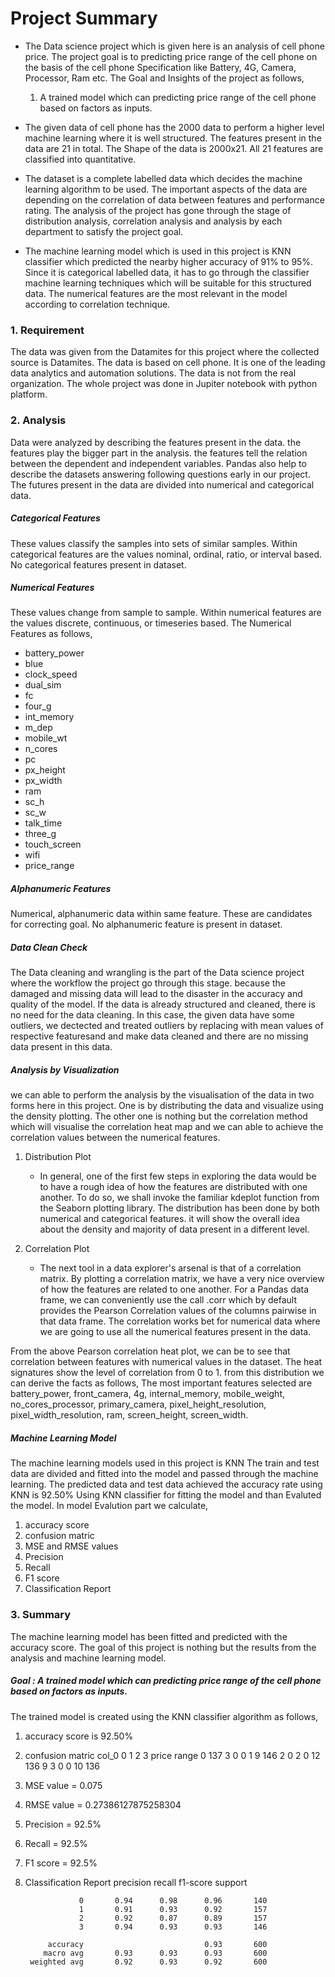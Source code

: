 # Project Summary

- The Data science project which is given here is an analysis of cell phone price. The project goal is to predicting price range of the cell phone on the basis of the cell phone Specification like Battery, 4G, Camera, Processor, Ram etc. The Goal and Insights of the project as follows,

  1. A trained model which can predicting price range of the cell phone based on factors as inputs.


- The given data of cell phone has the 2000 data to perform a higher level machine learning where it is well structured. The features present in the data are 21 in total. The Shape of the data is 2000x21. All 21 features are classified into quantitative.

- The dataset is a complete labelled data which decides the machine learning algorithm to be used. The important aspects of the data are depending on the correlation of data between features and performance rating. The analysis of the project has gone through the stage of distribution analysis, correlation analysis and analysis by each department to satisfy the project goal.

- The machine learning model which is used in this project is KNN classifier which predicted the nearby higher accuracy of 91% to 95%. Since it is categorical labelled data, it has to go through the classifier machine learning techniques which will be suitable for this structured data. The numerical features are the most relevant in the model according to correlation technique.

### 1. Requirement
The data was given from the Datamites for this project where the collected source is Datamites. The data is based on cell phone. It is one of the leading data analytics and automation solutions. The data is not from the real organization. The whole project was done in Jupiter notebook with python platform.

### 2. Analysis
Data were analyzed by describing the features present in the data. the features play the bigger part in the analysis. the features tell the relation between the dependent and independent variables. Pandas also help to describe the datasets answering following questions early in our project. The futures present in the data are divided into numerical and categorical data.

##### Categorical Features
These values classify the samples into sets of similar samples. Within categorical features are the values nominal, ordinal, ratio, or interval based. No categorical features present in dataset.


##### Numerical Features
These values change from sample to sample. Within numerical features are the values discrete, continuous, or timeseries based. The Numerical Features as follows,
- battery_power   
- blue
- clock_speed
- dual_sim
- fc  
- four_g 
- int_memory
- m_dep
- mobile_wt
- n_cores
- pc
- px_height
- px_width
- ram
- sc_h
- sc_w             
- talk_time        
- three_g          
- touch_screen     
- wifi             
- price_range

##### Alphanumeric Features
Numerical, alphanumeric data within same feature. These are candidates for correcting goal. No alphanumeric feature is present in dataset.

##### Data Clean Check
The Data cleaning and wrangling is the part of the Data science project where the workflow the project go through this stage. because the damaged and missing data will lead to the disaster in the accuracy and quality of the model. If the data is already structured and cleaned, there is no need for the data cleaning. In this case, the given data have some outliers, we dectected and treated outliers by replacing with mean values of respective featuresand and make data cleaned and there are no missing data present in this data.

##### Analysis by Visualization
we can able to perform the analysis by the visualisation of the data in two forms here in this project. One is by distributing the data and visualize using the density plotting. The other one is nothing but the correlation method which will visualise the correlation heat map and we can able to achieve the correlation values between the numerical features.
1. Distribution Plot
   - In general, one of the first few steps in exploring the data would be to have a rough idea of how the features are distributed with one another. To do so, we shall invoke the familiar kdeplot function from the Seaborn plotting library. The distribution has been done by both numerical and categorical features. it will show the overall idea about the density and majority of data present in a different level.

2. Correlation Plot
   - The next tool in a data explorer's arsenal is that of a correlation matrix. By plotting a correlation matrix, we have a very nice overview of how the features are related to one another. For a Pandas data frame, we can conveniently use the call .corr which by default provides the Pearson Correlation values of the columns pairwise in that data frame. The correlation works bet for numerical data where we are going to use all the numerical features present in the data.

From the above Pearson correlation heat plot, we can be to see that correlation between features with numerical values in the dataset. The heat signatures show the level of correlation from 0 to 1. from this distribution we can derive the facts as follows,
The most important features selected are battery_power, front_camera, 4g, internal_memory, mobile_weight, no_cores_processor, primary_camera, pixel_height_resolution, pixel_width_resolution, ram, screen_height, screen_width.

##### Machine Learning Model
The machine learning models used in this project is KNN
The train and test data are divided and fitted into the model and passed through the machine learning.
The predicted data and test data achieved the accuracy rate using KNN is 92.50% 
Using KNN classifier for fitting the model and than Evaluted the model.
In model Evalution part we calculate,
1. accuracy score
2. confusion matric
3. MSE and RMSE values
4. Precision
5. Recall
6. F1 score
7. Classification Report


### 3. Summary
The machine learning model has been fitted and predicted with the accuracy score. The goal of this project is nothing but the results from the analysis and machine learning model.

##### Goal : A trained model which can predicting price range of the cell phone based on factors as inputs.
The trained model is created using the KNN classifier algorithm as follows, 
1. accuracy score is 92.50%
2. confusion matric 
                  col_0   0    1    2    3
            price range
                      0  137   3    0    0
                      1   9   146   2    0
                      2   0    12  136   9
                      3   0    0    10  136
                      
3. MSE value =  0.075
4. RMSE value = 0.27386127875258304
5. Precision = 92.5%
6. Recall = 92.5%
7. F1 score = 92.5%
8. Classification Report
                        precision  recall  f1-score   support

                   0       0.94      0.98      0.96       140
                   1       0.91      0.93      0.92       157
                   2       0.92      0.87      0.89       157
                   3       0.94      0.93      0.93       146

            accuracy                           0.93       600
           macro avg       0.93      0.93      0.93       600
        weighted avg       0.92      0.93      0.92       600
        
        
